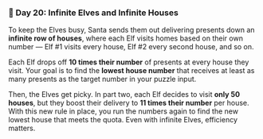 ### 🎁 Day 20: Infinite Elves and Infinite Houses

To keep the Elves busy, Santa sends them out delivering presents down an **infinite row of houses**, where each Elf visits homes based on their own number — Elf #1 visits every house, Elf #2 every second house, and so on.

Each Elf drops off **10 times their number** of presents at every house they visit. Your goal is to find the **lowest house number** that receives at least as many presents as the target number in your puzzle input.

Then, the Elves get picky. In part two, each Elf decides to visit **only 50 houses**, but they boost their delivery to **11 times their number** per house. With this new rule in place, you run the numbers again to find the new lowest house that meets the quota. Even with infinite Elves, efficiency matters.
